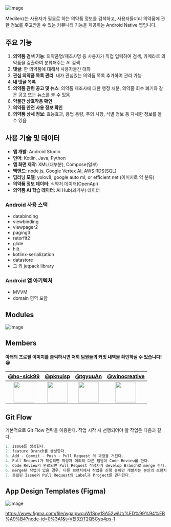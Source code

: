 ![image](https://user-images.githubusercontent.com/48265129/236689315-647e33d2-056e-4a03-91d7-a8c985032daa.png)

Medilenz는 사용자가 필요로 하는 의약품 정보를 검색하고, 사용자들끼리 의약품에 관한 정보를 주고받을 수 있는 커뮤니티 기능을 제공하는 Android Native 앱입니다.

## 주요 기능

1. **의약품 검색 기능**: 의약품명/제조사명 등 사용자가 직접 입력하여 검색, 카메라로 의약품을 검출하여 분류해주는 AI 검색
2. **댓글**: 한 의약품에 대해서 사용자들간 대화
3. **관심 의약품 목록 관리**: 내가 관심있는 의약품 목록 추가하여 관리 가능
4. **내 댓글 목록**
5. **의약품 관련 공고 및 뉴스**: 의약품 제조사에 대한 행정 처분, 의약품 회수 폐기와 같은 공고 또는 뉴스를 볼 수 있음
6. **약물간 상호작용 확인**
7. **의약품 안전 사용 정보 확인**
8. **의약품 상세 정보**: 효능효과, 용법 용량, 주의 사항, 식별 정보 등 자세한 정보를 볼 수 있음

## 사용 기술 및 데이터

- **앱 개발**: Android Studio
- **언어**: Kotlin, Java, Python
- **앱 화면 제작**: XML(대부분), Compose(일부)
- **백엔드**: node.js, Google Vertex AI, AWS RDS(SQL)
- **딥러닝 모델**: yolov8, google auto ml, or efficient net (이미지로 약 분류)
- **의약품 정보 데이터**: 식약처 데이터(OpenApi)
- **의약품 AI 학습 데이터**: AI Hub(과기부) 데이터

### Android 사용 스택

- databinding
- viewbinding
- viewpager2
- paging3
- retorfit2
- glide
- hilt
- kotlinx-serialization
- datastore
- 그 외 jetpack library

### Android 앱 아키텍처

- MVVM
- domain 영역 포함

## Modules

![image](https://user-images.githubusercontent.com/48265129/234879804-42a22684-4534-421f-b71f-c83122e8e613.png)

## Members
 #### 아래의 프로필 이미지를 클릭하시면 저희 팀원들의 커밋 내역을 확인하실 수 있습니다! 😀
| [@ho-sick99](https://github.com/ho-sick99) | [@pknujsp](https://github.com/pknujsp) | [@tgyuuAn](https://github.com/tgyuuAn) | [@winocreative](https://github.com/winocreative) |
| :---: | :---: | :---: | :---: |
| <a href="https://github.com/pknu-wap/2023_1_WAP_APP_TEAM_MEDI/commits/server_develop?author=ho-sick99"><img src="https://avatars.githubusercontent.com/u/83945722?s=64&v=4" width="64" height="64"></a> | <a href="https://github.com/pknu-wap/2023_1_WAP_APP_TEAM_MEDI/commits/android_develop?author=pknujsp"><img src="https://avatars.githubusercontent.com/u/48265129?s=64&v=4" width="64" height="64"></a> | <a href="https://github.com/pknu-wap/2023_1_WAP_APP_TEAM_MEDI/commits/android_develop?author=tgyuuAn"><img src="https://avatars.githubusercontent.com/u/116813010?s=64&v=4" width="64" height="64"></a> | <a href="https://github.com/pknu-wap/2023_1_WAP_APP_TEAM_MEDI/commits/server_develop?author=winocreative"><img src="https://avatars.githubusercontent.com/u/26576118?s=64&v=4" width="64" height="64"></a> |


## Git Flow

기본적으로 Git Flow 전략을 이용한다. 작업 시작 시 선행되어야 할 작업은 다음과 같다.

``` kotlin
1. Issue를 생성한다.
2. feature Branch를 생성한다.
3. Add - Commit - Push - Pull Request 의 과정을 거친다.
4. Pull Request가 작성되면 작성자 이외의 다른 팀원이 Code Review를 한다.
5. Code Review가 완료되면 Pull Request 작성자가 develop Branch로 merge 한다.
6. merge된 작업이 있을 경우, 다른 브랜치에서 작업을 진행 중이던 개발자는 본인의 브랜치로 merge된 작업을 Pull 받아온다.
7. 종료된 Issue와 Pull Request의 Label과 Project를 관리한다.`
```

## App Design Templates (Figma)

![image](https://github.com/pknu-wap/2023_1_WAP_APP_TEAM_MEDI/assets/116813010/466463b2-b69e-40fe-bcb2-30685a4cf7c0)


<https://www.figma.com/file/wgaIpwcuWfSpy1SA52wiUt/%ED%99%94%EB%A9%B4?node-id=0%3A1&t=VEl3ZiT2Q5Cyp4ps-1>
